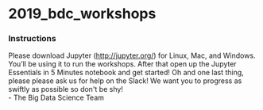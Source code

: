 # 2019_bdc_workshops
### Instructions
Please download Jupyter (http://jupyter.org/) for Linux, Mac, and Windows. You’ll be using it to run the workshops.
After that open up the Jupyter Essentials in 5 Minutes notebook and get started!
Oh and one last thing, please please ask us for help on the Slack! We want you to progress as swiftly as possible so don't be shy!
<br> \- The Big Data Science Team
